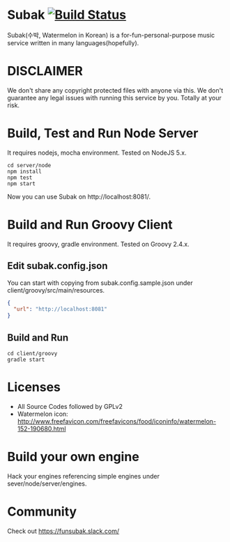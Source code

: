 # Subak [![Build Status](https://travis-ci.org/yeoupooh/subak.svg?branch=master)](https://travis-ci.org/yeoupooh/subak)
Subak(수박, Watermelon in Korean) is a for-fun-personal-purpose music service written in many languages(hopefully).


# DISCLAIMER
We don't share any copyright protected files with anyone via this.
We don't guarantee any legal issues with running this service by you. Totally at your risk.


# Build, Test and Run Node Server
It requires nodejs, mocha environment. Tested on NodeJS 5.x.

```
cd server/node
npm install
npm test
npm start
```

Now you can use Subak on http://localhost:8081/.

# Build and Run Groovy Client
It requires groovy, gradle environment. Tested on Groovy 2.4.x.

## Edit subak.config.json
You can start with copying from subak.config.sample.json under client/groovy/src/main/resources.
```json
{
  "url": "http://localhost:8081"
}
```

## Build and Run
```
cd client/groovy
gradle start
```

# Licenses
* All Source Codes followed by GPLv2
* Watermelon icon: http://www.freefavicon.com/freefavicons/food/iconinfo/watermelon-152-190680.html


# Build your own engine
Hack your engines referencing simple engines under sever/node/server/engines.


# Community
Check out https://funsubak.slack.com/
